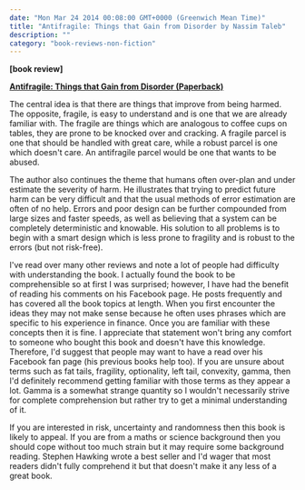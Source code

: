 ```yaml
---
date: "Mon Mar 24 2014 00:08:00 GMT+0000 (Greenwich Mean Time)"
title: "Antifragile: Things that Gain from Disorder by Nassim Taleb"
description: ""
category: "book-reviews-non-fiction"
---
```

**\[book review\]**

**[Antifragile: Things that Gain from Disorder (Paperback)](/web/20160405122453/http://www.amazon.co.uk/review/RLW4PMRULC3JV/ref=cm_cr_rdp_perm "Antifragile")**

The central idea is that there are things that improve from being harmed. The opposite, fragile, is easy to understand and is one that we are already familiar with. The fragile are things which are analogous to coffee cups on tables, they are prone to be knocked over and cracking. A fragile parcel is one that should be handled with great care, while a robust parcel is one which doesn't care. An antifragile parcel would be one that wants to be abused.

The author also continues the theme that humans often over-plan and under estimate the severity of harm. He illustrates that trying to predict future harm can be very difficult and that the usual methods of error estimation are often of no help. Errors and poor design can be further compounded from large sizes and faster speeds, as well as believing that a system can be completely deterministic and knowable. His solution to all problems is to begin with a smart design which is less prone to fragility and is robust to the errors (but not risk-free).

I've read over many other reviews and note a lot of people had difficulty with understanding the book. I actually found the book to be comprehensible so at first I was surprised; however, I have had the benefit of reading his comments on his Facebook page. He posts frequently and has covered all the book topics at length. When you first encounter the ideas they may not make sense because he often uses phrases which are specific to his experience in finance. Once you are familiar with these concepts then it is fine. I appreciate that statement won't bring any comfort to someone who bought this book and doesn't have this knowledge. Therefore, I'd suggest that people may want to have a read over his Facebook fan page (his previous books help too). If you are unsure about terms such as fat tails, fragility, optionality, left tail, convexity, gamma, then I'd definitely recommend getting familiar with those terms as they appear a lot. Gamma is a somewhat strange quantity so I wouldn't necessarily strive for complete comprehension but rather try to get a minimal understanding of it.

If you are interested in risk, uncertainty and randomness then this book is likely to appeal. If you are from a maths or science background then you should cope without too much strain but it may require some background reading. Stephen Hawking wrote a best seller and I'd wager that most readers didn't fully comprehend it but that doesn't make it any less of a great book.